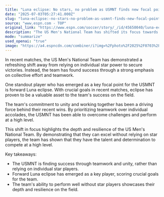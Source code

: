 ```yaml
---
title: "Luna eclipse: No stars, no problem as USMNT finds new focal point"
date: "2025-07-03T05:27:41.000Z"
slug: "luna-eclipse:-no-stars-no-problem-as-usmnt-finds-new-focal-point"
source: "www.espn.com - TOP"
original_link: "https://www.espn.com/soccer/story/_/id/45650040/luna-eclipse-no-stars-no-problem-usmnt-finds-new-focal-point"
description: "The US Men's National Team has shifted its focus towards teamwork and collective effort in recent matches, moving away from relying on individual star power for success. Forward Luna eclipse has emerged as a key player for the team, scoring important goals and contributing to their victories. By prioritizing unity and working together, the USMNT has been able to overcome challenges and perform at a high level, showcasing their depth and resilience on the field. This shift highlights the team's talent and determination to compete at a high level without relying on star players."
mode: "summarize"
used_openai: "true"
image: "https://a4.espncdn.com/combiner/i?img=%2Fphoto%2F2025%2F0703%2Fr1514261_2_1296x729_16%2D9.jpg"
---
```


In recent matches, the US Men's National Team has demonstrated a refreshing shift away from relying on individual star power to secure victories. Instead, the team has found success through a strong emphasis on collective effort and teamwork.

One standout player who has emerged as a key focal point for the USMNT is forward Luna eclipse. With crucial goals in recent matches, eclipse has proven to be a valuable asset to the team's success on the field.

The team's commitment to unity and working together has been a driving force behind their recent wins. By prioritizing teamwork over individual accolades, the USMNT has been able to overcome challenges and perform at a high level.

This shift in focus highlights the depth and resilience of the US Men's National Team. By demonstrating that they can excel without relying on star players, the team has shown that they have the talent and determination to compete at a high level.

Key takeaways:
- The USMNT is finding success through teamwork and unity, rather than relying on individual star players.
- Forward Luna eclipse has emerged as a key player, scoring crucial goals for the team.
- The team's ability to perform well without star players showcases their depth and resilience on the field.